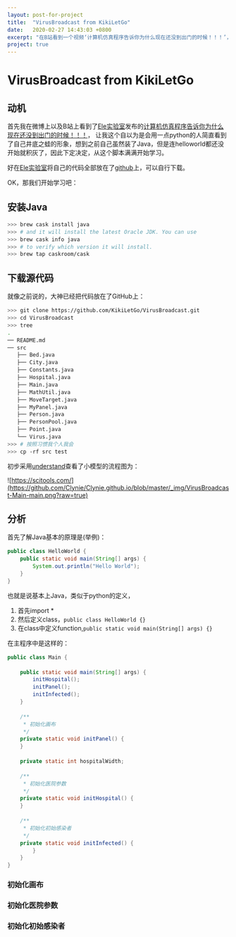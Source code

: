 ```yaml
---
layout: post-for-project
title:  "VirusBroadcast from KikiLetGo"
date:   2020-02-27 14:43:03 +0800
excerpt: "在B站看到一个视频‘计算机仿真程序告诉你为什么现在还没到出门的时候！！！’，是由大神“Ele实验室”，才发现自己装了这么久的JAVA其实是个神器，原谅我的无知，虽然也找了一些python的脚本，但还是Ele的脚本最为心水"
project: true
---
```




# VirusBroadcast from KikiLetGo

## 动机

首先我在微博上以及B站上看到了[Ele实验室](https://space.bilibili.com/481434238?spm_id_from=333.788.b_636f6d6d656e74.9)发布的[计算机仿真程序告诉你为什么现在还没到出门的时候！！！](https://www.bilibili.com/video/av86478875?t=83)， 让我这个自以为是会用一点python的人简直看到了自己井底之蛙的形象，想到之前自己虽然装了Java，但是连helloworld都还没开始就积灰了，因此下定决定，从这个脚本满满开始学习。

好在[Ele实验室](https://space.bilibili.com/481434238?spm_id_from=333.788.b_636f6d6d656e74.9)将自己的代码全部放在了[github](https://github.com/KikiLetGo/VirusBroadcast)上，可以自行下载。

OK，那我们开始学习吧：



## 安装Java

```bash
>>> brew cask install java
>>> # and it will install the latest Oracle JDK. You can use
>>> brew cask info java
>>> # to verify which version it will install.
>>> brew tap caskroom/cask
```

## 下载源代码

就像之前说的，大神已经把代码放在了GitHub上：

```bash
>>> git clone https://github.com/KikiLetGo/VirusBroadcast.git
>>> cd VirusBroadcast
>>> tree
.
── README.md
── src
   ├── Bed.java
   ├── City.java
   ├── Constants.java
   ├── Hospital.java
   ├── Main.java
   ├── MathUtil.java
   ├── MoveTarget.java
   ├── MyPanel.java
   ├── Person.java
   ├── PersonPool.java
   ├── Point.java
   └── Virus.java
>>> # 按照习惯我个人我会
>>> cp -rf src test
```

初步采用[understand](https://scitools.com/)查看了小模型的流程图为：

![https://scitools.com/](https://github.com/Clynie/Clynie.github.io/blob/master/_img/VirusBroadcast-Main-main.png?raw=true)

## 分析


首先了解Java基本的原理是(举例)：

```java
public class HelloWorld {
    public static void main(String[] args) {
        System.out.println("Hello World");
    }
}
```

也就是说基本上Java，类似于python的定义，

1. 首先import *
2. 然后定义class，`public class HelloWorld {}`
3. 在class中定义function,`public static void main(String[] args) {}`

在主程序中是这样的：

```java
public class Main {

    public static void main(String[] args) {
        initHospital();
        initPanel();
        initInfected();
    }

    /**
     * 初始化画布
     */
    private static void initPanel() {
    }

    private static int hospitalWidth;

    /**
     * 初始化医院参数
     */
    private static void initHospital() {
    }

    /**
     * 初始化初始感染者
     */
    private static void initInfected() {
        }
    }
}
```

### 初始化画布


### 初始化医院参数

### 初始化初始感染者








